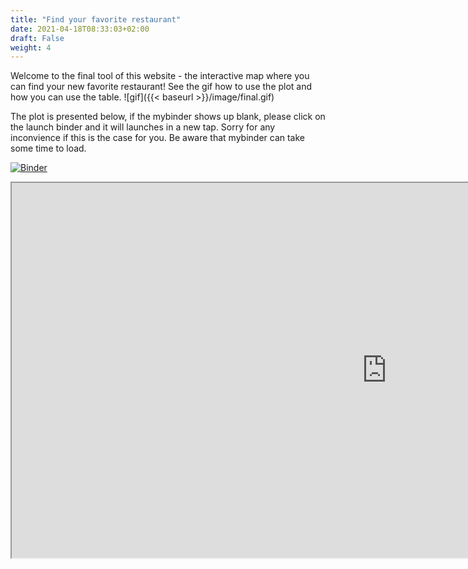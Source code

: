 ```yaml
---
title: "Find your favorite restaurant"
date: 2021-04-18T08:33:03+02:00
draft: False
weight: 4
---
```

Welcome to the final tool of this website - the interactive map where you can find your new favorite restaurant! 
See the gif how to use the plot and how you can use the table.
![gif]({{< baseurl >}}/image/final.gif)

The plot is presented below, if the mybinder shows up blank, please click on the launch binder and it will launches in a new tap. Sorry for any inconvience
if this is the case for you. Be aware that mybinder can take some time to load. 

[![Binder](https://mybinder.org/badge_logo.svg)](https://mybinder.org/v2/gh/Restaurant-Guide/interactive-bokeh.git/main?urlpath=%2Fproxy%2F5006%2Fbokeh-app)

<div class="centered-container">
  <iframe src="https://mybinder.org/v2/gh/Restaurant-Guide/interactive-bokeh.git/main?urlpath=%2Fproxy%2F5006%2Fbokeh-app" height="600" width="1200"></iframe>
</div>
